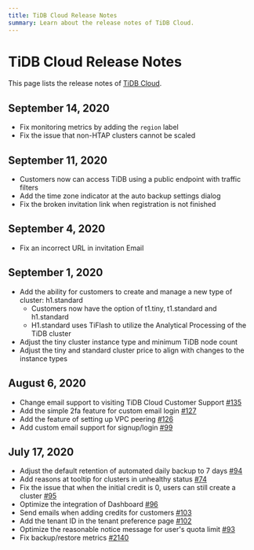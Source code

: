 ```yaml
---
title: TiDB Cloud Release Notes
summary: Learn about the release notes of TiDB Cloud.
---
```


# TiDB Cloud Release Notes

This page lists the release notes of [TiDB Cloud](https://pingcap.com/products/tidbcloud).

## September 14, 2020

* Fix monitoring metrics by adding the `region` label
* Fix the issue that non-HTAP clusters cannot be scaled

## September 11, 2020

* Customers now can access TiDB using a public endpoint with traffic filters
* Add the time zone indicator at the auto backup settings dialog
* Fix the broken invitation link when registration is not finished

## September 4, 2020

* Fix an incorrect URL in invitation Email

## September 1, 2020

* Add the ability for customers to create and manage a new type of cluster: h1.standard
    * Customers now have the option of t1.tiny, t1.standard and h1.standard
    * H1.standard uses TiFlash to utilize the Analytical Processing of the TiDB cluster
* Adjust the tiny cluster instance type and minimum TiDB node count
* Adjust the tiny and standard cluster price to align with changes to the instance types

## August 6, 2020

* Change email support to visiting TiDB Cloud Customer Support [#135](https://github.com/pingcap/dbaas-docs/issues/135)
* Add the simple 2fa feature for custom email login [#127](https://github.com/pingcap/dbaas-docs/issues/127)
* Add the feature of setting up VPC peering [#126](https://github.com/pingcap/dbaas-docs/issues/126)
* Add custom email support for signup/login [#99](https://github.com/pingcap/dbaas-docs/issues/99)

## July 17, 2020

* Adjust the default retention of automated daily backup to 7 days [#94](https://github.com/pingcap/dbaas-docs/issues/94)
* Add reasons at tooltip for clusters in unhealthy status [#74](https://github.com/pingcap/dbaas-docs/issues/74)
* Fix the issue that when the initial credit is 0, users can still create a cluster [#95](https://github.com/pingcap/dbaas-docs/issues/95)
* Optimize the integration of Dashboard [#96](https://github.com/pingcap/dbaas-docs/issues/96)
* Send emails when adding credits for customers [#103](https://github.com/pingcap/dbaas-docs/issues/103)
* Add the tenant ID in the tenant preference page [#102](https://github.com/pingcap/dbaas-docs/issues/102)
* Optimize the reasonable notice message for user's quota limit [#93](https://github.com/pingcap/dbaas-docs/issues/93)
* Fix backup/restore metrics [#2140](https://github.com/pingcap/dbaas/pull/2140)
